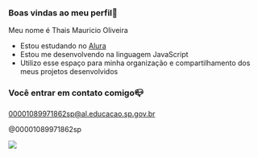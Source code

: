 ### Boas vindas ao meu perfil💚

Meu nome é Thais Mauricio Oliveira

- Estou estudando no [Alura](https://www.alura.com.br)
- Estou me desenvolvendo na linguagem JavaScript
- Utilizo esse espaço para minha organização e compartilhamento dos meus projetos desenvolvidos

 ### Você entrar em contato comigo📪

 00001089971862sp@al.educacao.sp.gov.br

 @00001089971862sp

![]( https://media1.tenor.com/m/opEBWw0uddoAAAAC/umm.gif)
